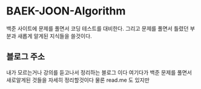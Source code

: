 # BAEK-JOON-Algorithm
백준 사이트에 문제를 풀면서 코딩 테스트를 대비한다. 
그리고 문제를 풀면서 틀렸던 부분과 새롭게 알게된 지식들을 쓸것이다.

## 블로그 주소 
내가 모르는거나 강의를 듣고나서 정리하는 블로그 이다 여기다가 백준 문제를 풀면서 새로알게된 것들을 
자세히 정리할것이다 물론 read.me 도 있지만 
